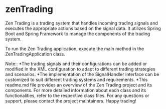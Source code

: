 # zenTrading
Zen Trading is a trading system that handles incoming trading signals and executes the appropriate actions based on the signal data. It utilizes Spring Boot and Spring Framework to manage the components of the trading system.

To run the Zen Trading application, execute the main method in the ZenTradingApplication class.

Note::
*The trading signals and their configurations can be added or modified in the XML configuration to adapt to different trading strategies and scenarios.
*The implementation of the SignalHandler interface can be customized to suit different trading systems and requirements.
*This readme.md file provides an overview of the Zen Trading project and its components. For more detailed information about each class and its functionalities, refer to the respective class files. For any questions or support, please contact the project maintainers. Happy trading!

